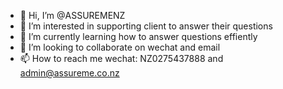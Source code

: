 - 👋 Hi, I’m @ASSUREMENZ
- 👀 I’m interested in supporting client to answer their questions
- 🌱 I’m currently learning how to answer questions effiently 
- 💞️ I’m looking to collaborate on wechat and email
- 📫 How to reach me wechat: NZ0275437888 and admin@assureme.co.nz

<!---
ASSUREMENZ/ASSUREMENZ is a ✨ special ✨ repository because its `README.md` (this file) appears on your GitHub profile.
You can click the Preview link to take a look at your changes.
--->
